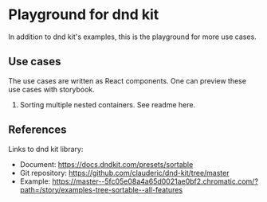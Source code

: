 # Playground for dnd kit

In addition to dnd kit's examples, this is the playground for more use cases.

## Use cases

The use cases are written as React components. One can preview these use cases with storybook.

1. Sorting multiple nested containers. See readme here.

## References

Links to dnd kit library:

- Document: https://docs.dndkit.com/presets/sortable
- Git repository: https://github.com/clauderic/dnd-kit/tree/master
- Example: https://master--5fc05e08a4a65d0021ae0bf2.chromatic.com/?path=/story/examples-tree-sortable--all-features